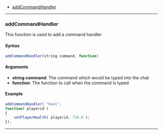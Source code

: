 - [addCommandHandler](#addCommandHandler)

---

### addCommandHandler
This function is used to add a command handler

#### Syntax
```js
addCommandHandler(string command, function)
```

#### Arguments
- **string command**: The command which would be typed into the chat
- **function**: The function to call when the command is typed

#### Example
```js
addCommandHandler( "heal",
function( playerid )
{
    setPlayerHealth( playerid, 720.0 );
});
```
---
